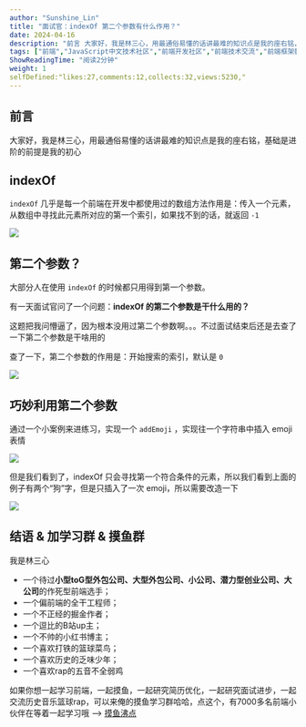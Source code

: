 ```yaml
---
author: "Sunshine_Lin"
title: "面试官：indexOf 第二个参数有什么作用？"
date: 2024-04-16
description: "前言 大家好，我是林三心，用最通俗易懂的话讲最难的知识点是我的座右铭，基础是进阶的前提是我的初心 indexOf indexOf 几乎是每一个前端在开发中都使用过的数组方法作用是：传入一个元素，从数组"
tags: ["前端","JavaScript中文技术社区","前端开发社区","前端技术交流","前端框架教程","JavaScript 学习资源","CSS 技巧与最佳实践","HTML5 最新动态","前端工程师职业发展","开源前端项目","前端技术趋势"]
ShowReadingTime: "阅读2分钟"
weight: 1
selfDefined:"likes:27,comments:12,collects:32,views:5230,"
---
```

前言
--

大家好，我是林三心，用最通俗易懂的话讲最难的知识点是我的座右铭，基础是进阶的前提是我的初心

indexOf
-------

`indexOf` 几乎是每一个前端在开发中都使用过的数组方法作用是：传入一个元素，从数组中寻找此元素所对应的第一个索引，如果找不到的话，就返回 `-1`

![](/images/jueJin/11140508642b429.png)

第二个参数？
------

大部分人在使用 `indexOf` 的时候都只用得到第一个参数。

有一天面试官问了一个问题：**indexOf 的第二个参数是干什么用的？**

这题把我问懵逼了，因为根本没用过第二个参数啊。。。不过面试结束后还是去查了一下第二个参数是干啥用的

查了一下，第二个参数的作用是：开始搜索的索引，默认是 `0`

![](/images/jueJin/827a525a94d0420.png)

巧妙利用第二个参数
---------

通过一个小案例来进练习，实现一个 `addEmoji` ，实现往一个字符串中插入 emoji 表情

![](/images/jueJin/e68d89929a2c41e.png)

但是我们看到了，indexOf 只会寻找第一个符合条件的元素，所以我们看到上面的例子有两个“狗”字，但是只插入了一次 emoji，所以需要改造一下

![](/images/jueJin/e338a810f1d54f9.png)

结语 & 加学习群 & 摸鱼群
---------------

我是林三心

*   一个待过**小型toG型外包公司、大型外包公司、小公司、潜力型创业公司、大公司**的作死型前端选手；
*   一个偏前端的全干工程师；
*   一个不正经的掘金作者；
*   一个逗比的B站up主；
*   一个不帅的小红书博主；
*   一个喜欢打铁的篮球菜鸟；
*   一个喜欢历史的乏味少年；
*   一个喜欢rap的五音不全弱鸡

如果你想一起学习前端，一起摸鱼，一起研究简历优化，一起研究面试进步，一起交流历史音乐篮球rap，可以来俺的摸鱼学习群哈哈，点这个，有7000多名前端小伙伴在等着一起学习哦 --> [摸鱼沸点](https://juejin.cn/pin/7035153948126216206 "https://juejin.cn/pin/7035153948126216206")